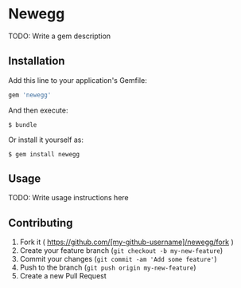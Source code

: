 # Newegg

TODO: Write a gem description

## Installation

Add this line to your application's Gemfile:

```ruby
gem 'newegg'
```

And then execute:

    $ bundle

Or install it yourself as:

    $ gem install newegg

## Usage

TODO: Write usage instructions here

## Contributing

1. Fork it ( https://github.com/[my-github-username]/newegg/fork )
2. Create your feature branch (`git checkout -b my-new-feature`)
3. Commit your changes (`git commit -am 'Add some feature'`)
4. Push to the branch (`git push origin my-new-feature`)
5. Create a new Pull Request
